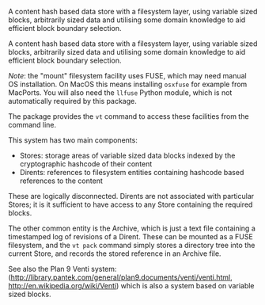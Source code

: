 A content hash based data store with a filesystem layer, using variable sized blocks, arbitrarily sized data and utilising some domain knowledge to aid efficient block boundary selection.


A content hash based data store with a filesystem layer, using
variable sized blocks, arbitrarily sized data and utilising some
domain knowledge to aid efficient block boundary selection.

*Note*: the "mount" filesystem facility uses FUSE,
which may need manual OS installation.
On MacOS this means installing `osxfuse`
for example from MacPorts.
You will also need the `llfuse` Python module,
which is not automatically required by this package.

The package provides the `vt` command to access
these facilities from the command line.

This system has two main components:
* Stores: storage areas of variable sized data blocks
  indexed by the cryptographic hashcode of their content
* Dirents: references to filesystem entities
  containing hashcode based references to the content

These are logically disconnected.
Dirents are not associated with particular Stores;
it is it sufficient to have access to any Store
containing the required blocks.

The other common entity is the Archive,
which is just a text file containing
a timestamped log of revisions of a Dirent.
These can be mounted as a FUSE filesystem,
and the `vt pack` command simply stores
a directory tree into the current Store,
and records the stored reference in an Archive file.

See also the Plan 9 Venti system:
(http://library.pantek.com/general/plan9.documents/venti/venti.html,
http://en.wikipedia.org/wiki/Venti)
which is also a system based on variable sized blocks.
